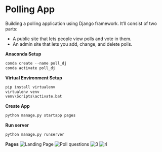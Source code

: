 # Polling App

Building a polling application using Django framework. It’ll consist of two parts:

- A public site that lets people view polls and vote in them.
- An admin site that lets you add, change, and delete polls.



**Anaconda Setup**

```python
conda create --name poll_dj
conda activate poll_dj
```

**Virtual Environment Setup**
```python
pip install virtualenv
virtualenv venv
venv\Scripts\activate.bat
```

**Create App**
```python
python manage.py startapp pages
```

**Run server**
```python
python manage.py runserver
```

**Pages**
![Landing Page](https://github.com/HMFazleRabbi/poll_django/assets/55730363/53f1beb0-7469-4dd8-822a-0db42828b28e)
![Poll questions](https://github.com/HMFazleRabbi/poll_django/assets/55730363/f25ac784-0051-48e1-aa07-8c77a83e6495)
![3](https://github.com/HMFazleRabbi/poll_django/assets/55730363/68ca7af2-4ba9-4855-a12e-859ca62ac172)
![4](https://github.com/HMFazleRabbi/poll_django/assets/55730363/319ebc83-8773-41de-a5bc-63ab39c94045)




